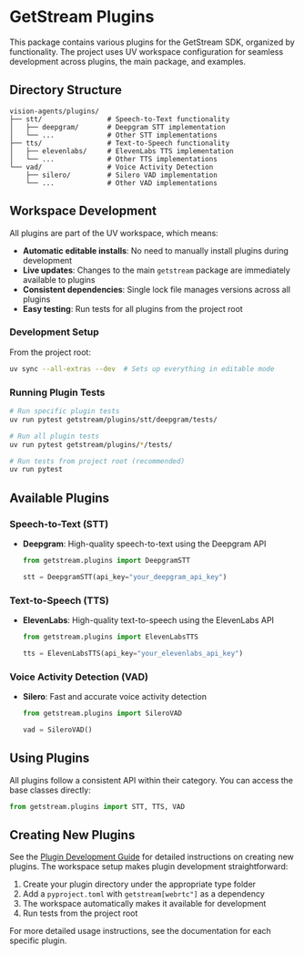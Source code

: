 # GetStream Plugins

This package contains various plugins for the GetStream SDK, organized by functionality. The project uses UV workspace configuration for seamless development across plugins, the main package, and examples.

## Directory Structure

```
vision-agents/plugins/
├── stt/                # Speech-to-Text functionality
│   ├── deepgram/       # Deepgram STT implementation
│   └── ...             # Other STT implementations
├── tts/                # Text-to-Speech functionality
│   ├── elevenlabs/     # ElevenLabs TTS implementation
│   └── ...             # Other TTS implementations
└── vad/                # Voice Activity Detection
    ├── silero/         # Silero VAD implementation
    └── ...             # Other VAD implementations
```

## Workspace Development

All plugins are part of the UV workspace, which means:
- **Automatic editable installs**: No need to manually install plugins during development
- **Live updates**: Changes to the main `getstream` package are immediately available to plugins
- **Consistent dependencies**: Single lock file manages versions across all plugins
- **Easy testing**: Run tests for all plugins from the project root

### Development Setup

From the project root:
```bash
uv sync --all-extras --dev  # Sets up everything in editable mode
```

### Running Plugin Tests

```bash
# Run specific plugin tests
uv run pytest getstream/plugins/stt/deepgram/tests/

# Run all plugin tests
uv run pytest getstream/plugins/*/tests/

# Run tests from project root (recommended)
uv run pytest
```

## Available Plugins

### Speech-to-Text (STT)

- **Deepgram**: High-quality speech-to-text using the Deepgram API
  ```python
  from getstream.plugins import DeepgramSTT

  stt = DeepgramSTT(api_key="your_deepgram_api_key")
  ```

### Text-to-Speech (TTS)

- **ElevenLabs**: High-quality text-to-speech using the ElevenLabs API
  ```python
  from getstream.plugins import ElevenLabsTTS

  tts = ElevenLabsTTS(api_key="your_elevenlabs_api_key")
  ```

### Voice Activity Detection (VAD)

- **Silero**: Fast and accurate voice activity detection
  ```python
  from getstream.plugins import SileroVAD

  vad = SileroVAD()
  ```

## Using Plugins

All plugins follow a consistent API within their category. You can access the base classes directly:

```python
from getstream.plugins import STT, TTS, VAD
```

## Creating New Plugins

See the [Plugin Development Guide](../../ai/instructions/ai-plugin.md) for detailed instructions on creating new plugins. The workspace setup makes plugin development straightforward:

1. Create your plugin directory under the appropriate type folder
2. Add a `pyproject.toml` with `getstream[webrtc"]` as a dependency
3. The workspace automatically makes it available for development
4. Run tests from the project root

For more detailed usage instructions, see the documentation for each specific plugin.
